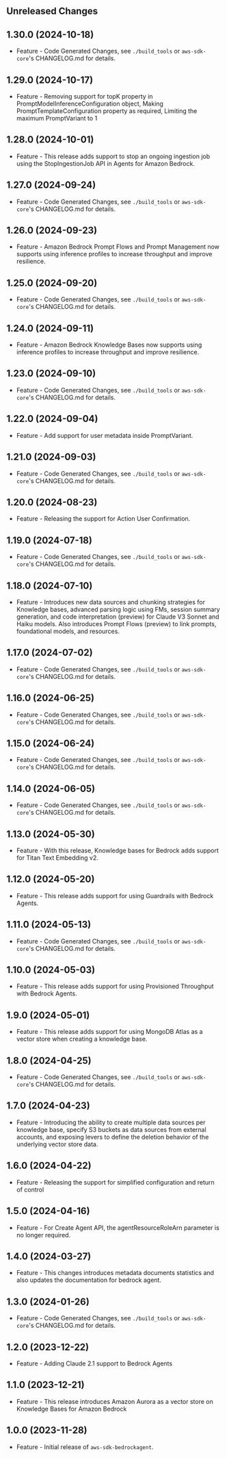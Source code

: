 Unreleased Changes
------------------

1.30.0 (2024-10-18)
------------------

* Feature - Code Generated Changes, see `./build_tools` or `aws-sdk-core`'s CHANGELOG.md for details.

1.29.0 (2024-10-17)
------------------

* Feature - Removing support for topK property in PromptModelInferenceConfiguration object, Making PromptTemplateConfiguration property as required, Limiting the maximum PromptVariant to 1

1.28.0 (2024-10-01)
------------------

* Feature - This release adds support to stop an ongoing ingestion job using the StopIngestionJob API in Agents for Amazon Bedrock.

1.27.0 (2024-09-24)
------------------

* Feature - Code Generated Changes, see `./build_tools` or `aws-sdk-core`'s CHANGELOG.md for details.

1.26.0 (2024-09-23)
------------------

* Feature - Amazon Bedrock Prompt Flows and Prompt Management now supports using inference profiles to increase throughput and improve resilience.

1.25.0 (2024-09-20)
------------------

* Feature - Code Generated Changes, see `./build_tools` or `aws-sdk-core`'s CHANGELOG.md for details.

1.24.0 (2024-09-11)
------------------

* Feature - Amazon Bedrock Knowledge Bases now supports using inference profiles to increase throughput and improve resilience.

1.23.0 (2024-09-10)
------------------

* Feature - Code Generated Changes, see `./build_tools` or `aws-sdk-core`'s CHANGELOG.md for details.

1.22.0 (2024-09-04)
------------------

* Feature - Add support for user metadata inside PromptVariant.

1.21.0 (2024-09-03)
------------------

* Feature - Code Generated Changes, see `./build_tools` or `aws-sdk-core`'s CHANGELOG.md for details.

1.20.0 (2024-08-23)
------------------

* Feature - Releasing the support for Action User Confirmation.

1.19.0 (2024-07-18)
------------------

* Feature - Code Generated Changes, see `./build_tools` or `aws-sdk-core`'s CHANGELOG.md for details.

1.18.0 (2024-07-10)
------------------

* Feature - Introduces new data sources and chunking strategies for Knowledge bases, advanced parsing logic using FMs, session summary generation, and code interpretation (preview) for Claude V3 Sonnet and Haiku models. Also introduces Prompt Flows (preview) to link prompts, foundational models, and resources.

1.17.0 (2024-07-02)
------------------

* Feature - Code Generated Changes, see `./build_tools` or `aws-sdk-core`'s CHANGELOG.md for details.

1.16.0 (2024-06-25)
------------------

* Feature - Code Generated Changes, see `./build_tools` or `aws-sdk-core`'s CHANGELOG.md for details.

1.15.0 (2024-06-24)
------------------

* Feature - Code Generated Changes, see `./build_tools` or `aws-sdk-core`'s CHANGELOG.md for details.

1.14.0 (2024-06-05)
------------------

* Feature - Code Generated Changes, see `./build_tools` or `aws-sdk-core`'s CHANGELOG.md for details.

1.13.0 (2024-05-30)
------------------

* Feature - With this release, Knowledge bases for Bedrock adds support for Titan Text Embedding v2.

1.12.0 (2024-05-20)
------------------

* Feature - This release adds support for using Guardrails with Bedrock Agents.

1.11.0 (2024-05-13)
------------------

* Feature - Code Generated Changes, see `./build_tools` or `aws-sdk-core`'s CHANGELOG.md for details.

1.10.0 (2024-05-03)
------------------

* Feature - This release adds support for using Provisioned Throughput with Bedrock Agents.

1.9.0 (2024-05-01)
------------------

* Feature - This release adds support for using MongoDB Atlas as a vector store when creating a knowledge base.

1.8.0 (2024-04-25)
------------------

* Feature - Code Generated Changes, see `./build_tools` or `aws-sdk-core`'s CHANGELOG.md for details.

1.7.0 (2024-04-23)
------------------

* Feature - Introducing the ability to create multiple data sources per knowledge base, specify S3 buckets as data sources from external accounts, and exposing levers to define the deletion behavior of the underlying vector store data.

1.6.0 (2024-04-22)
------------------

* Feature - Releasing the support for simplified configuration and return of control

1.5.0 (2024-04-16)
------------------

* Feature - For Create Agent API, the agentResourceRoleArn parameter is no longer required.

1.4.0 (2024-03-27)
------------------

* Feature - This changes introduces metadata documents statistics and also updates the documentation for bedrock agent.

1.3.0 (2024-01-26)
------------------

* Feature - Code Generated Changes, see `./build_tools` or `aws-sdk-core`'s CHANGELOG.md for details.

1.2.0 (2023-12-22)
------------------

* Feature - Adding Claude 2.1 support to Bedrock Agents

1.1.0 (2023-12-21)
------------------

* Feature - This release introduces Amazon Aurora as a vector store on Knowledge Bases for Amazon Bedrock

1.0.0 (2023-11-28)
------------------

* Feature - Initial release of `aws-sdk-bedrockagent`.

